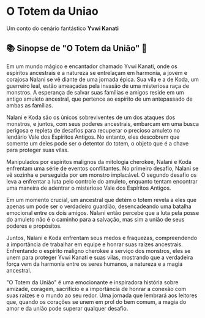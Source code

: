# O Totem da Uniao 

Um conto do cenário fantástico **Yvwi Kanati**

## 📚 Sinopse de "O Totem da União" 🌟

Em um mundo mágico e encantador chamado Yvwi Kanati, onde os espíritos ancestrais e a natureza se entrelaçam em harmonia, a jovem e corajosa Nalani se vê diante de uma jornada épica. Sua vila e a de Koda, um guerreiro leal, estão ameaçadas pela invasão de uma misteriosa raça de monstros. A esperança de salvar suas famílias e amigos reside em um antigo amuleto ancestral, que pertence ao espírito de um antepassado de ambas as famílias.

Nalani e Koda são os únicos sobreviventes de um dos ataques dos monstros, e juntos, com seus poderes ancestrais, embarcam em uma busca perigosa e repleta de desafios para recuperar o precioso amuleto no lendário Vale dos Espíritos Antigos. No entanto, eles descobrem que somente um deles pode ser o detentor do totem, o objeto que é a chave para proteger suas vilas.

Manipulados por espíritos malignos da mitologia cherokee, Nalani e Koda enfrentam uma série de eventos conflitantes. No primeiro desafio, Nalani se vê sozinha e perseguida por um monstro implacável. O segundo desafio os leva a enfrentar a luta pelo controle do amuleto, enquanto tentam encontrar uma maneira de adentrar o misterioso Vale dos Espíritos Antigos.

Em um momento crucial, um ancestral que detém o totem revela a eles que apenas um pode ser o verdadeiro guardião, desencadeando uma batalha emocional entre os dois amigos. Nalani então percebe que a luta pela posse do amuleto não é o caminho para a salvação, mas sim a união de seus poderes e propósitos.

Juntos, Nalani e Koda enfrentam seus medos e fraquezas, compreendendo a importância de trabalhar em equipe e honrar suas raízes ancestrais. Enfrentando o espírito maligno cherokee a serviço dos monstros, eles se unem para proteger Yvwi Kanati e suas vilas, mostrando que a verdadeira força vem da harmonia entre os seres humanos, a natureza e a magia ancestral.

"O Totem da União" é uma emocionante e inspiradora história sobre amizade, coragem, sacrifício e a importância de honrar a conexão com suas raízes e o mundo ao seu redor. Uma jornada que lembrará aos leitores que, quando os corações se unem em prol do bem comum, a magia do amor e da união pode superar qualquer desafio.
